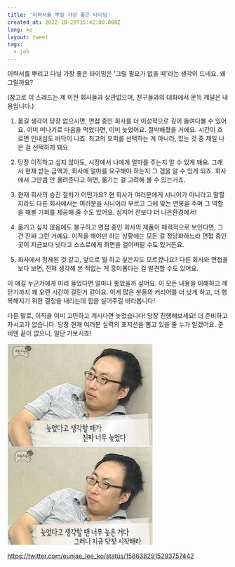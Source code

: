 ```yaml
---
title: '이력서를 뿌릴 가장 좋은 타이밍'
created_at: 2022-10-29T15:42:00.000Z
lang: ko
layout: tweet
tags:
  - job
---
```


이력서를 뿌리고 다닐 가장 좋은 타이밍은 '그럴 필요가 없을 때'라는 생각이 드네요. 왜 그럴까요?

(참고로 이 스레드는 제 이전 회사들과 상관없으며, 친구들과의 대화에서 문득 깨달은 내용입니다.)

1.  옮길 생각이 당장 없으시면, 면접 중인 회사를 더 이성적으로 깊이 들여다볼 수 있어요. 이미 떠나기로 마음을 먹었다면, 이미 늦었어요. 절박해졌을 거에요. 시간이 흐르면 인내심도 바닥이 나죠. 최고의 오퍼를 선택하는 게 아니라, 있는 것 중 제일 나은 걸 선택하게 돼요.

2.  당장 이직하고 싶지 않아도, 시장에서 나에게 얼마를 주는지 알 수 있게 돼요. 그래서 현재 받는 금액과, 회사에 얼마를 요구해야 하는지 그 갭을 알 수 있게 되죠. 회사에서 그만큼 안 올려준다고 하면, 옮기는 걸 고려해 볼 수 있는거죠.

3.  현재 회사의 승진 절차가 어떤가요? 현 회사가 여러분에게 시니어가 아니라고 말할지라도 다른 회사에서는 여러분을 시니어라 부르고 그에 맞는 연봉을 주며 그 역할을 해볼 기회를 제공해 줄 수도 있어요. 심지어 전보다 더 나은환경에서!

4.  옮기고 싶지 않음에도 불구하고 면접 중인 회사의 제품이 매력적으로 보인다면, 그건 진짜 그런 거예요. 이직을 해야만 하는 상황에는 모든 걸 정당화하느라 면접 중인 곳이 지금보다 낫다고 스스로에게 최면을 걸어버릴 수도 있거든요.

5.  회사에서 정체된 것 같고, 앞으로 뭘 하고 싶은지도 모르겠나요? 다른 회사와 면접을 보다 보면, 전혀 생각해 본 적없는 게 흥미롭다는 걸 발견할 수도 있어요.

이 얘길 누군가에게 미리 들었다면 얼마나 좋았을까 싶어요. 이 모든 내용을 이해하고 깨닫기까지 꽤 오랜 시간이 걸린거 같아요. 이게 많은 분들의 커리어를 더 낫게 하고, 더 행복해지기 위한 결정을 내리는데 힘을 실어주길 바라봅니다!

다른 말로, 이직을 이미 고민하고 계시다면 늦었습니다! 당장 진행해보세요! 더 준비하고 자시고가 없습니다. 당장 현재 여러분 실력의 포지션을 뽑고 있을 줄 누가 알겠어요. 준비엔 끝이 없으니, 일단 가보시죠!

![](./FgP816BWIAEXiqh.jpeg)

https://twitter.com/eunjae_lee_ko/status/1586382915293757442
